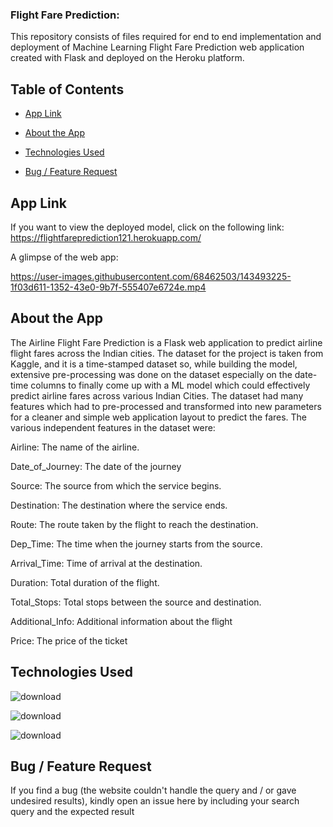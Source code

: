 ### Flight Fare Prediction:

This repository consists of files required for end to end implementation and deployment of Machine Learning Flight Fare Prediction web application created with Flask and deployed on the Heroku platform.

## Table of Contents

* [App Link](#app-link)

* [About the App](#About-the-App)

* [Technologies Used](#Technologies-Used)

* [Bug / Feature Request](#bug--feature-request)



## App Link
If you want to view the deployed model, click on the following link:
https://flightfareprediction121.herokuapp.com/

A glimpse of the web app:

https://user-images.githubusercontent.com/68462503/143493225-1f03d611-1352-43e0-9b7f-555407e6724e.mp4




## About the App

The Airline Flight Fare Prediction is a Flask web application to predict airline flight fares across the Indian cities. The dataset for the project is taken from Kaggle, and it is a time-stamped dataset so, while building the model, extensive pre-processing was done on the dataset especially on the date-time columns to finally come up with a ML model which could effectively predict airline fares across various Indian Cities. The dataset had many features which had to pre-processed and transformed into new parameters for a cleaner and simple web application layout to predict the fares. The various independent features in the dataset were:

Airline: The name of the airline.

Date_of_Journey: The date of the journey

Source: The source from which the service begins.

Destination: The destination where the service ends.

Route: The route taken by the flight to reach the destination.

Dep_Time: The time when the journey starts from the source.

Arrival_Time: Time of arrival at the destination.

Duration: Total duration of the flight.

Total_Stops: Total stops between the source and destination.

Additional_Info: Additional information about the flight

Price: The price of the ticket

## Technologies Used

![download](https://camo.githubusercontent.com/3cdf9577401a2c7dceac655bbd37fb2f3ee273a457bf1f2169c602fb80ca56f8/68747470733a2f2f666f7274686562616467652e636f6d2f696d616765732f6261646765732f6d6164652d776974682d707974686f6e2e737667)


![download](https://user-images.githubusercontent.com/68462503/143494955-9d978850-823c-487f-846d-f266d05816e0.jpg) 

![download](https://camo.githubusercontent.com/a36ba2ddbad5deb001d427c5875162c4622af3cb0fa0f093f3504a4d4feaf274/68747470733a2f2f6e756d626572312e636f2e7a612f77702d636f6e74656e742f75706c6f6164732f323031372f31302f67756e69636f726e5f6c6f676f2d3330307838352e706e67)




## Bug / Feature Request
If you find a bug (the website couldn't handle the query and / or gave undesired results), kindly open an issue here by including your search query and the expected result
